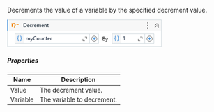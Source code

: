 Decrements the value of a variable by the specified decrement value.

![](../img/activities/Decrement.png)

##### Properties

|Name    |Description               |
|--------|--------------------------|
|Value   |The decrement value.      |
|Variable|The variable to decrement.|

